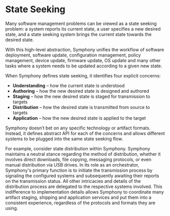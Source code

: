 # State Seeking

Many software management problems can be viewed as a state seeking problem: a system reports its current state, a user specifies a new desired state, and a state seeking system brings the current state towards the desired state.

With this high-level abstraction, Symphony unifies the workflow of software deployment, software update, configuration management, policy management, device update, firmware update, OS update and many other tasks where a system needs to be updated according to a given new state. 

When Symphony defines state seeking, it identifies four explicit concerns:
* **Understanding** – how the current state is understood 
* **Authoring** – how the new desired state is designed and authored
* **Staging** – how the new desired state is staged for transmission to targets
* **Distribution** – how the desired state is transmitted from source to targets
* **Application** – how the new desired state is applied to the target

Symphony doesn’t bet on any specific technology or artifact formats. Instead, it defines abstract API for each of the concerns and allows different systems to be plugged into the same state seeking flow.

For example, consider state distribution within Symphony. Symphony maintains a neutral stance regarding the method of distribution, whether it involves direct downloads, file copying, messaging protocols, or even manual distribution via USB drives. In its role as an orchestrator, Symphony's primary function is to initiate the transmission process by signaling the configured systems and subsequently awaiting their reports on the transmission status. All other intricacies and details of the distribution process are delegated to the respective systems involved. This indifference to implementation details allows Symphony to coordinate many artifact staging, shipping and application services and put them into a consistent experience, regardless of the protocols and formats they are using.


